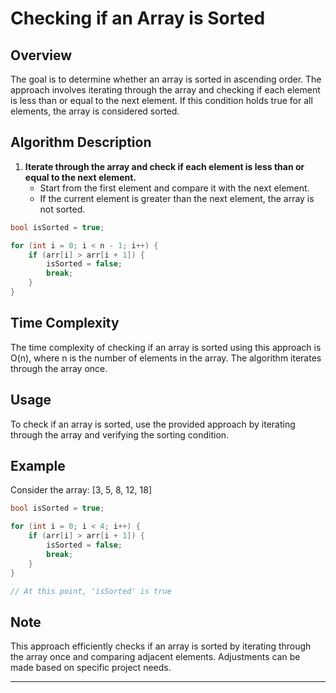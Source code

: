 # Checking if an Array is Sorted 

## Overview

The goal is to determine whether an array is sorted in ascending order. The approach involves iterating through the array and checking if each element is less than or equal to the next element. If this condition holds true for all elements, the array is considered sorted.

## Algorithm Description

1. **Iterate through the array and check if each element is less than or equal to the next element.**
   - Start from the first element and compare it with the next element.
   - If the current element is greater than the next element, the array is not sorted.

```cpp
bool isSorted = true;

for (int i = 0; i < n - 1; i++) {
    if (arr[i] > arr[i + 1]) {
        isSorted = false;
        break;
    }
}
```

## Time Complexity

The time complexity of checking if an array is sorted using this approach is O(n), where n is the number of elements in the array. The algorithm iterates through the array once.

## Usage

To check if an array is sorted, use the provided approach by iterating through the array and verifying the sorting condition.

## Example

Consider the array: [3, 5, 8, 12, 18]

```cpp
bool isSorted = true;

for (int i = 0; i < 4; i++) {
    if (arr[i] > arr[i + 1]) {
        isSorted = false;
        break;
    }
}

// At this point, 'isSorted' is true
```

## Note

This approach efficiently checks if an array is sorted by iterating through the array once and comparing adjacent elements. Adjustments can be made based on specific project needs.

---
